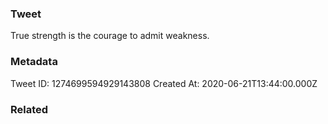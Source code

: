 ### Tweet
True strength is the courage to admit weakness.

### Metadata
Tweet ID: 1274699594929143808
Created At: 2020-06-21T13:44:00.000Z

### Related

